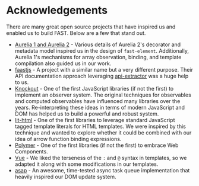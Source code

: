 # Acknowledgements

There are many great open source projects that have inspired us and enabled us to build FAST. Below are a few that stand out.

* [Aurelia 1 and Aurelia 2](https://aurelia.io/) - Various details of Aurelia 2's decorator and metadata model inspired us in the design of `fast-element`. Additionally, Aurelia 1's mechanisms for array observation, binding, and template compilation also guided us in our work.
* [faastjs](https://github.com/faastjs) - A project with a similar name but a very different purpose. Their API documentation approach leveraging [api-extractor](https://api-extractor.com/) was a huge help to us.
* [Knockout](https://knockoutjs.com/) - One of the first JavaScript libraries (if not the first) to implement an observer system. The original techniques for observables and computed observables have influenced many libraries over the years. Re-interpreting these ideas in terms of modern JavaScript and DOM has helped us to build a powerful and robust system.
* [lit-html](https://lit-html.polymer-project.org/) - One of the first libraries to leverage standard JavaScript tagged template literals for HTML templates. We were inspired by this technique and wanted to explore whether it could be combined with our idea of arrow function binding expressions.
* [Polymer](https://www.polymer-project.org/) - One of the first libraries (if not the first) to embrace Web Components.
* [Vue](https://vuejs.org/) - We liked the terseness of the `:` and `@` syntax in templates, so we adapted it along with some modifications in our templates.
* [asap](https://github.com/kriskowal/asap) - An awesome, time-tested async task queue implementation that heavily inspired our DOM update system.